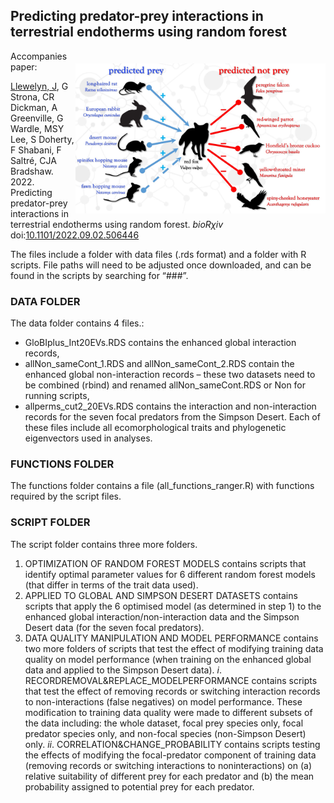## Predicting predator-prey interactions in terrestrial endotherms using random forest
<img align="right" src="network figure.jpg" alt="contraception" width="400" style="margin-top: 20px">

Accompanies paper:

<a href="https://globalecologyflinders.com/people/#JL">Llewelyn, J</a>, G Strona, CR Dickman, A Greenville, G Wardle, MSY Lee, S Doherty, F Shabani, F Saltré, CJA Bradshaw. 2022. Predicting predator-prey interactions in terrestrial endotherms using random forest. <em>bioRχiv</em> doi:<a href="http://doi.org/10.1101/2022.09.02.506446">10.1101/2022.09.02.506446</a>

The files include a folder with data files (.rds format) and a folder with R scripts. File paths will need to be adjusted once downloaded, and can be found in the scripts by searching for “###”.

### DATA FOLDER
The data folder contains 4 files.:
-	GloBIplus_Int20EVs.RDS contains the enhanced global interaction records,
-	allNon_sameCont_1.RDS and allNon_sameCont_2.RDS contain the enhanced global non-interaction records – these two datasets need to be combined (rbind) and renamed allNon_sameCont.RDS or Non for running scripts,
-	allperms_cut2_20EVs.RDS contains the interaction and non-interaction records for the seven focal predators from the Simpson Desert.
Each of these files include all ecomorphological traits and phylogenetic eigenvectors used in analyses. 

### FUNCTIONS FOLDER
The functions folder contains a file (all_functions_ranger.R) with functions required by the script files.

### SCRIPT FOLDER
The script folder contains three more folders.
1)	OPTIMIZATION OF RANDOM FOREST MODELS
contains scripts that identify optimal parameter values for 6 different random forest models (that differ in terms of the trait data used).
2)	APPLIED TO GLOBAL AND SIMPSON DESERT DATASETS
contains scripts that apply the 6 optimised model (as determined in step 1) to the enhanced global interaction/non-interaction data and the Simpson Desert data (for the seven focal predators).
3)	DATA QUALITY MANIPULATION AND MODEL PERFORMANCE
contains two more folders of scripts that test the effect of modifying training data quality on model performance (when training on the enhanced global data and applied to the Simpson Desert data).
<em>i</em>. RECORDREMOVAL&REPLACE_MODELPERFORMANCE
contains scripts that test the effect of removing records or switching interaction records to non-interactions (false negatives) on model performance. These modification to training data quality were made to different subsets of the data including: the whole dataset, focal prey species only, focal predator species only, and non-focal species (non-Simpson Desert) only.
<em>ii</em>.	CORRELATION&CHANGE_PROBABILITY
contains scripts testing the effects of modifying the focal-predator component of training data (removing records or switching interactions to noninteractions) on (a) relative suitability of different prey for each predator and (b) the mean probability assigned to potential prey for each predator.

